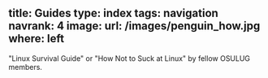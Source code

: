 title: Guides
type: index
tags: navigation
navrank: 4
image:
    url: /images/penguin_how.jpg
    where: left
---
"Linux Survival Guide" or "How Not to Suck at Linux" by fellow OSULUG members.
<br/>
<br/>

